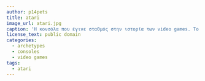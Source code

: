```yaml
---
author: p14pets
title: atari
image_url: atari.jpg
caption: 'H κονσόλα που έγινε σταθμός στην ιστορία των video games. Το συγκεκριμένο μοντέλο (atari 2600) υπήρχε στην αγορά απο το 1979 εως το 1992. Το γνωστό σε όλους βιντεο - παιχνίδι pacman κυκλοφόρησε για το atari 2600 το 1982'
license_text: public domain
categories:
  - archetypes
  - consoles
  - video games
tags:
  - atari
---
```


